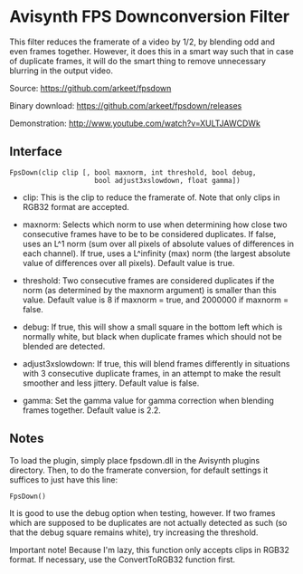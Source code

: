 Avisynth FPS Downconversion Filter
==================================

This filter reduces the framerate of a video by 1/2, by blending odd and even
frames together. However, it does this in a smart way such that in case of
duplicate frames, it will do the smart thing to remove unnecessary blurring in
the output video.

Source: https://github.com/arkeet/fpsdown

Binary download: https://github.com/arkeet/fpsdown/releases

Demonstration: http://www.youtube.com/watch?v=XULTJAWCDWk


Interface
---------

    FpsDown(clip clip [, bool maxnorm, int threshold, bool debug,
                         bool adjust3xslowdown, float gamma])

- clip: This is the clip to reduce the framerate of. Note that only clips in
  RGB32 format are accepted.

- maxnorm: Selects which norm to use when determining how close two consecutive
  frames have to be to be considered duplicates. If false, uses an L^1 norm
  (sum over all pixels of absolute values of differences in each channel). If
  true, uses a L^infinity (max) norm (the largest absolute value of differences
  over all pixels). Default value is true.

- threshold: Two consecutive frames are considered duplicates if the norm (as
  determined by the maxnorm argument) is smaller than this value. Default value
  is 8 if maxnorm = true, and 2000000 if maxnorm = false.

- debug: If true, this will show a small square in the bottom left which is
  normally white, but black when duplicate frames which should not be blended
  are detected.

- adjust3xslowdown: If true, this will blend frames differently in situations
  with 3 consecutive duplicate frames, in an attempt to make the result
  smoother and less jittery. Default value is false.

- gamma: Set the gamma value for gamma correction when blending frames
  together. Default value is 2.2.


Notes
-----

To load the plugin, simply place fpsdown.dll in the Avisynth plugins directory.
Then, to do the framerate conversion, for default settings it suffices to just
have this line:

    FpsDown()

It is good to use the debug option when testing, however. If two frames which
are supposed to be duplicates are not actually detected as such (so that the
debug square remains white), try increasing the threshold.

Important note! Because I'm lazy, this function only accepts clips in RGB32
format. If necessary, use the ConvertToRGB32 function first.
